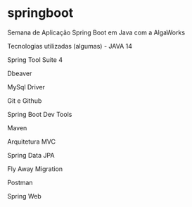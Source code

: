 # springboot
Semana de Aplicação Spring Boot em Java com a AlgaWorks


Tecnologias utilizadas (algumas) - 
JAVA 14


Spring Tool Suite 4


Dbeaver


MySql Driver


Git e Github


Spring Boot Dev Tools


Maven


Arquitetura MVC


Spring Data JPA


Fly Away Migration


Postman


Spring Web
